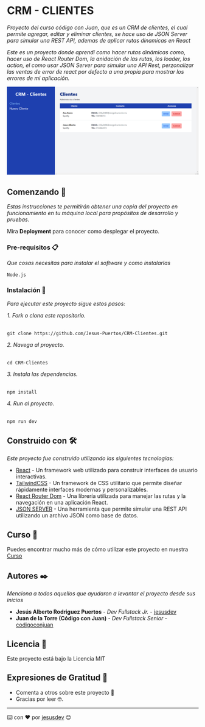 # CRM - CLIENTES

_Proyecto del curso código con Juan, que es un CRM de clientes, el cual permite agregar, editar y eliminar clientes, se hace uso de JSON Server para simular una REST API, ademas de aplicar rutas dinamicas en React_

_Este es un proyecto donde aprendí como hacer rutas dinámicas como, hacer uso de React Router Dom, la anidación de las rutas, los loader, los action, el como usar JSON Server para simular una API Rest, perzonalizar las ventas de error de react por defecto a una propia para mostrar los errores de mi aplicación._

![Imagen del proyecto](/public/screenshot.png)

## Comenzando 🚀

_Estas instrucciones te permitirán obtener una copia del proyecto en funcionamiento en tu máquina local para propósitos de desarrollo y pruebas._

Mira **Deployment** para conocer como desplegar el proyecto.

### Pre-requisitos 📋

_Que cosas necesitas para instalar el software y como instalarlas_

```
Node.js

```

### Instalación 🔧

_Para ejecutar este proyecto sigue estos pasos:_

_1. Fork o clona este repositorio._

```

git clone https://github.com/Jesus-Puertos/CRM-Clientes.git

```

_2. Navega al proyecto._

```

cd CRM-Clientes

```

_3. Instala las dependencias._

```

npm install

```

_4. Run al proyecto._

```

npm run dev

```

## Construido con 🛠️

_Este proyecto fue construido utilizando las siguientes tecnologías:_

- [React](https://reactjs.org/) - Un framework web utilizado para construir interfaces de usuario interactivas.
- [TailwindCSS](https://tailwindcss.com/) - Un framework de CSS utilitario que permite diseñar rápidamente interfaces modernas y personalizables.
- [React Router Dom](https://reactrouter.com/) - Una librería utilizada para manejar las rutas y la navegación en una aplicación React.
- [JSON SERVER](https://github.com/typicode/json-server) - Una herramienta que permite simular una REST API utilizando un archivo JSON como base de datos.

## Curso 📖

Puedes encontrar mucho más de cómo utilizar este proyecto en nuestra [Curso](https://www.udemy.com/course/react-de-principiante-a-experto-creando-mas-de-10-aplicaciones/)

## Autores ✒️

_Menciona a todos aquellos que ayudaron a levantar el proyecto desde sus inicios_

- **Jesús Alberto Rodriguez Puertos** - _Dev Fullstack Jr._ - [jesusdev](https://jesus-puertosdev.netlify.app/)
- **Juan de la Torre (Código con Juan)** - _Dev Fullstack Senior_ - [codigoconjuan](https://codigoconjuan.com/)

## Licencia 📄

Este proyecto está bajo la Licencia MIT

## Expresiones de Gratitud 🎁

- Comenta a otros sobre este proyecto 📢
- Gracias por leer 🤓.

---

⌨️ con ❤️ por [jesusdev](https://jesus-puertosdev.netlify.app/) 😊
